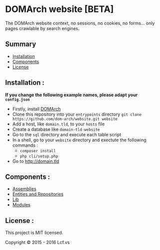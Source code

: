# <a name="title">DOMArch website [BETA]</a>

The DOMArch website context, no sessions, no cookies, no forms... only pages crawlable by search engines.

## <a name="summary">Summary</a>
* [Installation](#installation)
* [Components](#components)
* [License](#license)

## <a name="installation">Installation :</a>

<strong>If you change the following example names, please adapt your `config.json`</strong>

* Firstly, install [DOMArch](https://github.com/dom-arch/dom-arch)
* Clone this repository into your `entrypoints` directory
   `git clone https://github.com/dom-arch/website.git website`
* Add a host, like `domain.tld`, to your `hosts` file
* Create a database like `domain-tld-website`
* Go to the `sql` directory and execute each table script
* In a shell, go to your `website` directory and exectute the following commands :
  * `composer install`
  * `php cli/setup.php`
* Go to http://domain.tld

## <a name="components">Components :</a>

* [Assemblies](./doc/assemblies.md)
* [Entities and Repositories](./doc/entities-and-repositories.md)
* [Lib](./doc/lib.md)
* [Modules](./doc/modules.md)

## <a name="license">License :</a>
This project is MIT licensed.

Copyright © 2015 - 2016 Lcf.vs